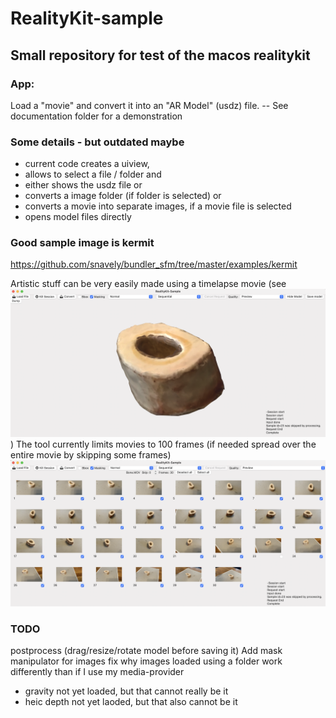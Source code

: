 # RealityKit-sample

## Small repository for test of the macos realitykit




### App:

Load a "movie" and convert it into an "AR Model" (usdz) file.
-- See documentation folder for a demonstration

### Some details - but outdated maybe

- current  code creates a uiview,
- allows to select a file / folder and
- either shows the usdz file or
- converts a image folder  (if folder is selected) or
- converts a movie into separate images, if a movie file is selected
- opens model files directly

### Good sample image is kermit 
  https://github.com/snavely/bundler_sfm/tree/master/examples/kermit

Artistic stuff can be very easily made using a timelapse movie (see ![example-bone](/assets/appView-2.png))
The tool currently limits movies to 100 frames (if needed spread over the entire movie by skipping some frames) ![example-bone](/assets/appView.png)




### TODO
 postprocess (drag/resize/rotate model before saving it)
 Add mask manipulator for images
 fix why images loaded using a folder work differently than if I use my media-provider
   - gravity not yet loaded, but that cannot really be it
   - heic depth not yet laoded, but that also cannot be it
   


